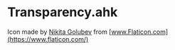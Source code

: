 # Transparency.ahk

Icon made by [Nikita Golubev](https://www.flaticon.com/authors/nikita-golubev) from [www.Flaticon.com](https://www.flaticon.com/)
